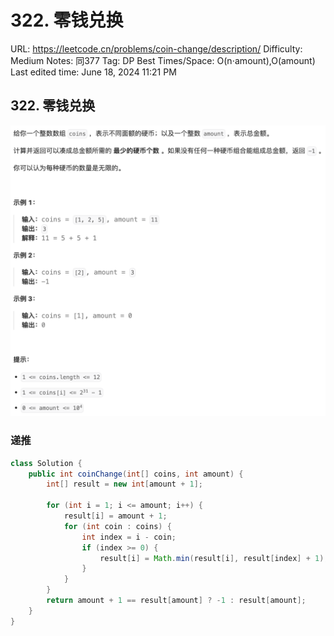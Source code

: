 # 322. 零钱兑换

URL: https://leetcode.cn/problems/coin-change/description/
Difficulty: Medium
Notes: 同377
Tag: DP
Best Times/Space: O(n⋅amount),O(amount)
Last edited time: June 18, 2024 11:21 PM

## **322. 零钱兑换**

![Untitled](322%20%E9%9B%B6%E9%92%B1%E5%85%91%E6%8D%A2/Untitled.png)

### 递推

```java
class Solution {
    public int coinChange(int[] coins, int amount) {
        int[] result = new int[amount + 1];

        for (int i = 1; i <= amount; i++) {
            result[i] = amount + 1;
            for (int coin : coins) {
                int index = i - coin;
                if (index >= 0) {
                    result[i] = Math.min(result[i], result[index] + 1);
                }
            }
        }
        return amount + 1 == result[amount] ? -1 : result[amount];
    }
}
```